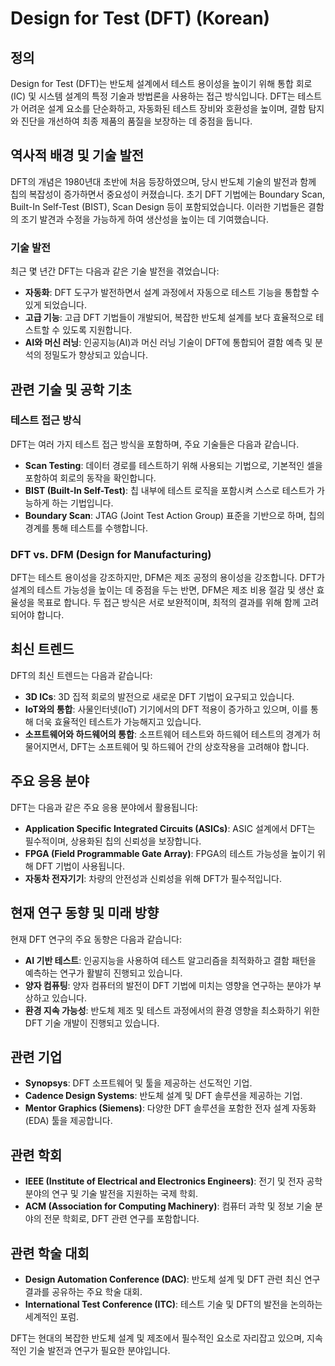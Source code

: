 # Design for Test (DFT) (Korean)

## 정의

Design for Test (DFT)는 반도체 설계에서 테스트 용이성을 높이기 위해 통합 회로(IC) 및 시스템 설계의 특정 기술과 방법론을 사용하는 접근 방식입니다. DFT는 테스트가 어려운 설계 요소를 단순화하고, 자동화된 테스트 장비와 호환성을 높이며, 결함 탐지와 진단을 개선하여 최종 제품의 품질을 보장하는 데 중점을 둡니다.

## 역사적 배경 및 기술 발전

DFT의 개념은 1980년대 초반에 처음 등장하였으며, 당시 반도체 기술의 발전과 함께 칩의 복잡성이 증가하면서 중요성이 커졌습니다. 초기 DFT 기법에는 Boundary Scan, Built-In Self-Test (BIST), Scan Design 등이 포함되었습니다. 이러한 기법들은 결함의 조기 발견과 수정을 가능하게 하여 생산성을 높이는 데 기여했습니다.

### 기술 발전

최근 몇 년간 DFT는 다음과 같은 기술 발전을 겪었습니다:

- **자동화**: DFT 도구가 발전하면서 설계 과정에서 자동으로 테스트 기능을 통합할 수 있게 되었습니다.
- **고급 기능**: 고급 DFT 기법들이 개발되어, 복잡한 반도체 설계를 보다 효율적으로 테스트할 수 있도록 지원합니다.
- **AI와 머신 러닝**: 인공지능(AI)과 머신 러닝 기술이 DFT에 통합되어 결함 예측 및 분석의 정밀도가 향상되고 있습니다.

## 관련 기술 및 공학 기초

### 테스트 접근 방식

DFT는 여러 가지 테스트 접근 방식을 포함하며, 주요 기술들은 다음과 같습니다.

- **Scan Testing**: 데이터 경로를 테스트하기 위해 사용되는 기법으로, 기본적인 셀을 포함하여 회로의 동작을 확인합니다.
- **BIST (Built-In Self-Test)**: 칩 내부에 테스트 로직을 포함시켜 스스로 테스트가 가능하게 하는 기법입니다.
- **Boundary Scan**: JTAG (Joint Test Action Group) 표준을 기반으로 하며, 칩의 경계를 통해 테스트를 수행합니다.

### DFT vs. DFM (Design for Manufacturing)

DFT는 테스트 용이성을 강조하지만, DFM은 제조 공정의 용이성을 강조합니다. DFT가 설계의 테스트 가능성을 높이는 데 중점을 두는 반면, DFM은 제조 비용 절감 및 생산 효율성을 목표로 합니다. 두 접근 방식은 서로 보완적이며, 최적의 결과를 위해 함께 고려되어야 합니다.

## 최신 트렌드

DFT의 최신 트렌드는 다음과 같습니다:

- **3D ICs**: 3D 집적 회로의 발전으로 새로운 DFT 기법이 요구되고 있습니다.
- **IoT와의 통합**: 사물인터넷(IoT) 기기에서의 DFT 적용이 증가하고 있으며, 이를 통해 더욱 효율적인 테스트가 가능해지고 있습니다.
- **소프트웨어와 하드웨어의 통합**: 소프트웨어 테스트와 하드웨어 테스트의 경계가 허물어지면서, DFT는 소프트웨어 및 하드웨어 간의 상호작용을 고려해야 합니다.

## 주요 응용 분야

DFT는 다음과 같은 주요 응용 분야에서 활용됩니다:

- **Application Specific Integrated Circuits (ASICs)**: ASIC 설계에서 DFT는 필수적이며, 상용화된 칩의 신뢰성을 보장합니다.
- **FPGA (Field Programmable Gate Array)**: FPGA의 테스트 가능성을 높이기 위해 DFT 기법이 사용됩니다.
- **자동차 전자기기**: 차량의 안전성과 신뢰성을 위해 DFT가 필수적입니다.

## 현재 연구 동향 및 미래 방향

현재 DFT 연구의 주요 동향은 다음과 같습니다:

- **AI 기반 테스트**: 인공지능을 사용하여 테스트 알고리즘을 최적화하고 결함 패턴을 예측하는 연구가 활발히 진행되고 있습니다.
- **양자 컴퓨팅**: 양자 컴퓨터의 발전이 DFT 기법에 미치는 영향을 연구하는 분야가 부상하고 있습니다.
- **환경 지속 가능성**: 반도체 제조 및 테스트 과정에서의 환경 영향을 최소화하기 위한 DFT 기술 개발이 진행되고 있습니다.

## 관련 기업

- **Synopsys**: DFT 소프트웨어 및 툴을 제공하는 선도적인 기업.
- **Cadence Design Systems**: 반도체 설계 및 DFT 솔루션을 제공하는 기업.
- **Mentor Graphics (Siemens)**: 다양한 DFT 솔루션을 포함한 전자 설계 자동화(EDA) 툴을 제공합니다.

## 관련 학회

- **IEEE (Institute of Electrical and Electronics Engineers)**: 전기 및 전자 공학 분야의 연구 및 기술 발전을 지원하는 국제 학회.
- **ACM (Association for Computing Machinery)**: 컴퓨터 과학 및 정보 기술 분야의 전문 학회로, DFT 관련 연구를 포함합니다.

## 관련 학술 대회

- **Design Automation Conference (DAC)**: 반도체 설계 및 DFT 관련 최신 연구 결과를 공유하는 주요 학술 대회.
- **International Test Conference (ITC)**: 테스트 기술 및 DFT의 발전을 논의하는 세계적인 포럼.

DFT는 현대의 복잡한 반도체 설계 및 제조에서 필수적인 요소로 자리잡고 있으며, 지속적인 기술 발전과 연구가 필요한 분야입니다.